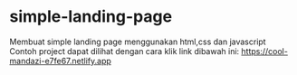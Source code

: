 # simple-landing-page
Membuat simple landing page menggunakan html,css dan javascript
Contoh project dapat dilihat dengan cara klik link dibawah ini:
https://cool-mandazi-e7fe67.netlify.app
